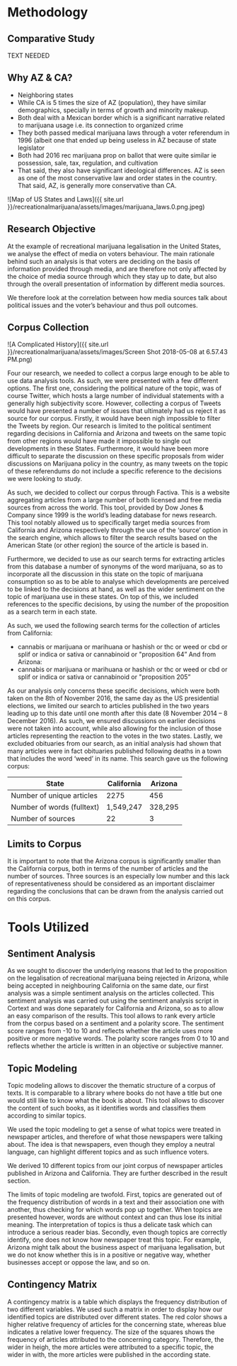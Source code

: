 # Methodology

## Comparative Study


TEXT NEEDED


## Why AZ & CA?

- Neighboring states
- While CA is 5 times the size of AZ (population), they have similar demographics, specially in terms of growth and minority makeup. 
- Both deal with a Mexican border which is a significant narrative related to marijuana usage i.e. its connection to organized crime
- They both passed medical marijuana laws through a voter referendum in 1996 (albeit one that ended up being useless in AZ because of state legislator  
- Both had 2016 rec marijuana prop on ballot that were quite similar ie possession, sale, tax, regulation, and cultivation
- That said, they also have significant ideological differences. AZ is seen as one of the most conservative law and order states in the country. That said, AZ, is generally more conservative than CA. 

![Map of US States and Laws]({{ site.url }}/recreationalmarijuana/assets/images/marijuana_laws.0.png.jpeg)


## Research Objective
At the example of recreational marijuana legalisation in the United States, we analyse the effect of media on voters behaviour. The main rationale behind such an analysis is that voters are deciding on the basis of information provided through media, and are therefore  not only affected by the choice of media source through which they stay up to date, but also through the overall presentation of information by different media sources.

We therefore look at the correlation between how media sources talk about political issues and the voter’s behaviour and thus poll outcomes.

## Corpus Collection

![A Complicated History]({{ site.url }}/recreationalmarijuana/assets/images/Screen Shot 2018-05-08 at 6.57.43 PM.png)

Four our research, we needed to collect a corpus large enough to be able to use data analysis tools. As such, we were presented with a few different options. The first one, considering the political nature of the topic, was of course Twitter, which hosts a large number of individual statements with a generally high subjectivity score. However, collecting a corpus of Tweets would have presented a number of issues that ultimately had us reject it as source for our corpus. Firstly, it would have been nigh impossible to filter the Tweets by region. Our research is limited to the political sentiment regarding decisions in California and Arizona and tweets on the same topic from other regions would have made it impossible to single out developments in these States. Furthermore, it would have been more difficult to separate the discussion on these specific proposals from wider discussions on Marijuana policy in the country, as many tweets on the topic of these referendums do not include a specific reference to the decisions we were looking to study.

As such, we decided to collect our corpus through Factiva. This is a website aggregating articles from a large number of both licensed and free media sources from across the world. This tool, provided by Dow Jones & Company since 1999 is the world’s leading database for news research. This tool notably allowed us to specifically target media sources from California and Arizona respectively through the use of the ‘source’ option in the search engine, which allows to filter the search results based on the American State (or other region) the source of the article is based in.

Furthermore, we decided to use as our search terms for extracting articles from this database a number of synonyms of the word marijuana, so as to incorporate all the discussion in this state on the topic of marijuana consumption so as to be able to analyse which developments are perceived to be linked to the decisions at hand, as well as the wider sentiment on the topic of marijuana use in these states. On top of this, we included references to the specific decisions, by using the number of the proposition as a search term in each state.

As such, we used the following search terms for the collection of articles from California:
- cannabis or marijuana or marihuana or hashish or thc or weed or cbd or splif or indica or sativa or cannabinoid or "proposition 64”
And from Arizona: 
- cannabis or marijuana or marihuana or hashish or thc or weed or cbd or splif or indica or sativa or cannabinoid or "proposition 205”

As our analysis only concerns these specific decisions, which were both taken on the 8th of November 2016, the same day as the US presidential elections, we limited our search to articles published in the two years leading up to this date until one month after this date (8 November 2014 – 8 December 2016). As such, we ensured discussions on earlier decisions were not taken into account, while also allowing for the inclusion of those articles representing the reaction to the votes in the two states. 
Lastly, we excluded obituaries from our search, as an initial analysis had shown that many articles were in fact obituaries published following deaths in a town that includes the word ‘weed’ in its name.
This search gave us the following corpus:

| State                      | California    | Arizona       |
| ---------------------------| ------------- | ------------- |
| Number of unique articles  | 2275          | 456           |
| Number of words (fulltext) | 1,549,247     | 328,295       |
| Number of sources          | 22            | 3             |
  
 
## Limits to Corpus
It is important to note that the Arizona corpus is significantly smaller than the California corpus, both in terms of the number of articles and the number of sources. Three sources is an especially low number and this lack of representativeness should be considered as an important disclaimer regarding the conclusions that can be drawn from the analysis carried out on this corpus.

# Tools Utilized

## Sentiment Analysis
As we sought to discover the underlying reasons that led to the proposition on the legalisation of recreational marijuana being rejected in Arizona, while being accepted in neighbouring California on the same date, our first analysis was a simple sentiment analysis on the articles collected. This sentiment analysis was carried out using the sentiment analysis script in Cortext and was done separately for California and Arizona, so as to allow an easy comparison of the results. This tool allows to rank every article from the corpus based on a sentiment and a polarity score. The sentiment score ranges from -10 to 10 and reflects whether the article uses more positive or more negative words. The polarity score ranges from 0 to 10 and reflects whether the article is written in an objective or subjective manner.

## Topic Modeling
Topic modeling allows to discover the thematic structure of a corpus of texts. It is comparable to a library where books do not have a title but one would still like to know what the book is about. This tool allows to discover the content of such books, as it identifies words and classifies them according to similar topics.

We used the topic modeling to get a sense of what topics were treated in newspaper articles, and therefore of what those newspapers were talking about. The idea is that newspapers, even though they employ a neutral language, can highlight different topics and as such influence voters.

We derived 10 different topics from our joint corpus of newspaper articles published in Arizona and California. They are further described in the result section.

The limits of topic modeling are twofold. First, topics are generated out of the frequency distribution of words in a text and their association one with another, thus checking for which words pop up together. When topics are presented however, words are without context and can thus lose its initial meaning. The interpretation of topics is thus a delicate task which can introduce a serious reader bias. Secondly, even though topics are correctly identify, one does not know how newspaper treat this topic. For example, Arizona might talk about the business aspect of marijuana legalisation, but we do not know whether this is in a positive or negative way, whether businesses accept or oppose the law, and so on.

## Contingency Matrix
A contingency matrix is a table which displays the frequency distribution of two different variables. We used such a matrix in order to display how our identified topics are distributed over different states. The red color shows a higher relative frequency of articles for the concerning state, whereas blue indicates a relative lower frequency. The size of the squares shows the frequency of articles attributed to the concerning category. Therefore, the wider in heigh, the more articles were attributed to a specific topic, the wider in with, the more articles were published in the according state.


